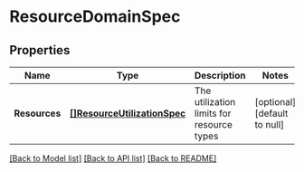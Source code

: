 # ResourceDomainSpec

## Properties
Name | Type | Description | Notes
------------ | ------------- | ------------- | -------------
**Resources** | [**[]ResourceUtilizationSpec**](resource_utilization_spec.md) | The utilization limits for resource types | [optional] [default to null]

[[Back to Model list]](../README.md#documentation-for-models) [[Back to API list]](../README.md#documentation-for-api-endpoints) [[Back to README]](../README.md)
